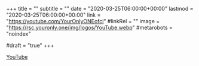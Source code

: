 +++
title = ""
subtitle = ""
date = "2020-03-25T06:00:00+00:00"
lastmod = "2020-03-25T06:00:00+00:00"
link = "https://youtube.com/YourOnlyONEofcl"
#linkRel = ""
image = "https://rsc.youronly.one/img/logos/YouTube.webp"
#metarobots = "noindex"

#draft = "true"
+++

[YouTube](https://youtube.com/YourOnlyONEofcl "YouTube")
